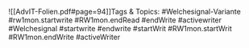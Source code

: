 
![[AdvIT-Folien.pdf#page=94]]Tags & Topics:
   #Welchesignal-Variante
   #rw1mon.startwrite
   #RW1mon.endRead
   #endWrite
   #activewriter
   #Welchesignal
   #startwrite
   #endwrite
   #startWrit
   #RW1mon.startWrit
   #RW1mon.endWrite
   #activeWriter